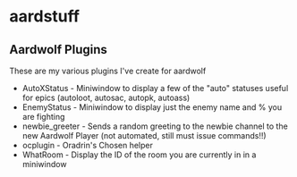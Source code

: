 # aardstuff
## Aardwolf Plugins

These are my various plugins I've create for aardwolf

- AutoXStatus - Miniwindow to display a few of the "auto" statuses useful for epics (autoloot, autosac, autopk, autoass)
- EnemyStatus - Miniwindow to display just the enemy name and % you are fighting
- newbie_greeter - Sends a random greeting to the newbie channel to the new Aardwolf Player (not automated, still must issue commands!!)
- ocplugin - Oradrin's Chosen helper
- WhatRoom - Display the ID of the room you are currently in in a miniwindow
